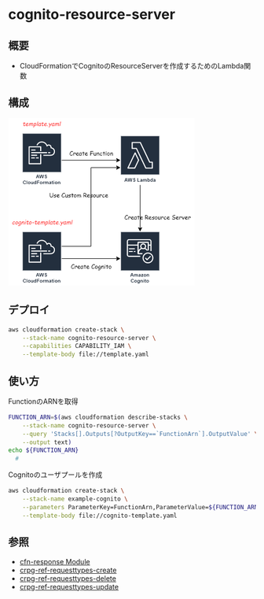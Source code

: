 # cognito-resource-server

## 概要

- CloudFormationでCognitoのResourceServerを作成するためのLambda関数

## 構成

![構成](https://github.com/ot-nemoto/cognito-create-resource-server/blob/images/cognito-create-resource-server.png)

## デプロイ

```sh
aws cloudformation create-stack \
    --stack-name cognito-resource-server \
    --capabilities CAPABILITY_IAM \
    --template-body file://template.yaml
```

## 使い方

FunctionのARNを取得

```sh
FUNCTION_ARN=$(aws cloudformation describe-stacks \
    --stack-name cognito-resource-server \
    --query 'Stacks[].Outputs[?OutputKey==`FunctionArn`].OutputValue' \
    --output text)
echo ${FUNCTION_ARN}
  #
```

Cognitoのユーザプールを作成

```sh
aws cloudformation create-stack \
    --stack-name example-cognito \
    --parameters ParameterKey=FunctionArn,ParameterValue=${FUNCTION_ARN} \
    --template-body file://cognito-template.yaml
```

## 参照

- [cfn-response Module](https://docs.aws.amazon.com/en_pv/AWSCloudFormation/latest/UserGuide/cfn-lambda-function-code-cfnresponsemodule.html)
- [crpg-ref-requesttypes-create](https://docs.aws.amazon.com/ja_jp/AWSCloudFormation/latest/UserGuide/crpg-ref-requesttypes-create.html)
- [crpg-ref-requesttypes-delete](https://docs.aws.amazon.com/ja_jp/AWSCloudFormation/latest/UserGuide/crpg-ref-requesttypes-delete.html)
- [crpg-ref-requesttypes-update](https://docs.aws.amazon.com/ja_jp/AWSCloudFormation/latest/UserGuide/crpg-ref-requesttypes-update.html)
